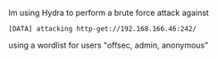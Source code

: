 
Im using Hydra to perform a brute force attack against 
```
[DATA] attacking http-get://192.168.166.46:242/
```
using a wordlist for users "offsec, admin, anonymous"


